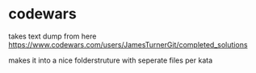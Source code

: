 # codewars

takes text dump from here
https://www.codewars.com/users/JamesTurnerGit/completed_solutions

makes it into a nice folderstruture with seperate files per kata
